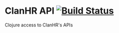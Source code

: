 # ClanHR API [![Build Status](https://travis-ci.org/clanhr/clanhr-api.svg)](https://travis-ci.org/clanhr/clanhr-api)
Clojure access to ClanHR's APIs
